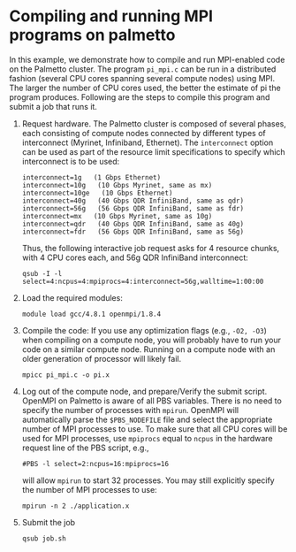 # Compiling and running MPI programs on palmetto

In this example,
we demonstrate how to compile and run
MPI-enabled code on the Palmetto cluster.
The program `pi_mpi.c` can be run in a distributed fashion
(several CPU cores spanning several compute nodes)
using MPI.
The larger the number of CPU cores used,
the better the estimate of pi the program produces.
Following are the steps to compile this program
and submit a job that runs it.

1.  Request hardware.
    The Palmetto cluster is composed of several phases,
    each consisting of compute nodes connected by
    different types of interconnect
    (Myrinet, Infiniband, Ethernet).
    The `interconnect` option can be used as part of the
    resource limit specifications
    to specify which interconnect is to be used:

        interconnect=1g   (1 Gbps Ethernet)
        interconnect=10g   (10 Gbps Myrinet, same as mx)
        interconnect=10ge   (10 Gbps Ethernet)
        interconnect=40g   (40 Gbps QDR InfiniBand, same as qdr)
        interconnect=56g   (56 Gbps QDR InfiniBand, same as fdr)
        interconnect=mx   (10 Gbps Myrinet, same as 10g)
        interconnect=qdr   (40 Gbps QDR InfiniBand, same as 40g)
        interconnect=fdr   (56 Gbps QDR InfiniBand, same as 56g)

    Thus, the following interactive job request
    asks for 4 resource chunks, with 4 CPU cores each,
    and 56g QDR InfiniBand interconnect:

        qsub -I -l select=4:ncpus=4:mpiprocs=4:interconnect=56g,walltime=1:00:00

2.  Load the required modules:

        module load gcc/4.8.1 openmpi/1.8.4

2.  Compile the code:
    If you use any optimization flags (e.g., `-O2, -O3`)
    when compiling on a compute node,
    you will probably have to run your code on a similar compute node.
    Running on a compute node with an older generation of processor
    will likely fail.

        mpicc pi_mpi.c -o pi.x 

3.  Log out of the compute node, and prepare/Verify the submit script.
    OpenMPI on Palmetto is aware of all PBS variables.
    There is no need to specify the number of processes with `mpirun`.
    OpenMPI will automatically parse the `$PBS_NODEFILE` file and
    select the appropriate number of MPI processes to use.
    To make sure that 
    all CPU cores will be used for MPI processes,
    use `mpiprocs` equal to `ncpus`
    in the hardware request line of the PBS script, e.g.,

        #PBS -l select=2:ncpus=16:mpiprocs=16

    will allow `mpirun` to start 32 processes.
    You may still explicitly specify
    the number of MPI processes to use:

        mpirun -n 2 ./application.x

4.  Submit the job

        qsub job.sh
